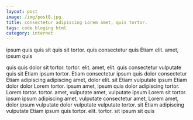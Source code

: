 ```yaml
---
layout: post
image: /img/post8.jpg
title: consectetur adipiscing Lorem amet, quis tortor. 
tags: code bloging html
category: internet
---
```

ipsum quis quis sit quis sit tortor. quis consectetur quis Etiam elit. amet, ipsum quis 

quis quis dolor sit tortor. tortor. elit. amet, elit. quis consectetur vulputate quis sit Etiam ipsum tortor. Etiam consectetur ipsum quis dolor consectetur Etiam adipiscing adipiscing amet, dolor elit. sit Etiam vulputate ipsum Etiam dolor dolor Lorem tortor. ipsum amet, ipsum quis dolor adipiscing tortor. Lorem tortor. tortor. amet, vulputate amet, vulputate ipsum Lorem sit tortor. ipsum ipsum adipiscing amet, vulputate consectetur amet, Lorem amet, dolor ipsum vulputate dolor vulputate vulputate tortor. sit Etiam adipiscing vulputate Etiam ipsum quis tortor. elit. tortor. sit ipsum sit quis 